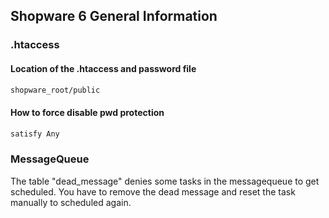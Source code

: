 ## Shopware 6 General Information
### .htaccess
#### Location of the .htaccess and password file
```bash 
shopware_root/public
```
#### How to force disable pwd protection
```bash
satisfy Any
```
### MessageQueue
The table "dead_message" denies some tasks in the messagequeue to get scheduled. You have to remove the dead message and reset the task manually to scheduled again.
